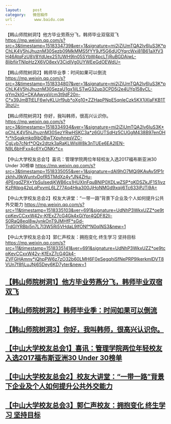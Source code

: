 ```yaml
---
layout:		post
category:	微信稿件
url：		www.baidu.com
---
```


【韩山师院树洞1】他方毕业劳燕分飞，韩师毕业双宿双飞
https://mp.weixin.qq.com/s?src=3&timestamp=1518334739&ver=1&signature=mi2jZiUmTQA2lv6IuS3K*pChLK4V5hjJhuznM30Sezb09MkMMS5fYY9Jf5G6dUOYqrcWxi81B61aXfV3H46AtqFzU8V8YdUex251UWH9In05SYbW4pcLTjRuBGDAiwL-8IibfiirTNIpHz2X6VO8exV3CidIVg0UYWEeGdOEWdU=


【韩山师院树洞2】韩师毕业季：时间如果可以倒流
https://mp.weixin.qq.com/s?src=3&timestamp=1518334807&ver=1&signature=mi2jZiUmTQA2lv6IuS3K*pChLK4V5hjJhuznM30SezaU1gx1iILSTwG32up3CPD5i2e4UYp158vCL-qYm2kIG*CKAAwyqVcm3t9dF20n-C*x39JmBTtELF6wlyKLUrf9ub*oXg10*ZZHapPNpE5qnleCzk5KX1jXlaFKB1T3hzU=

【韩山师院树洞3】你好，我叫韩师，很高兴认识你。 
https://mp.weixin.qq.com/s?src=3&timestamp=1518334934&ver=1&signature=mi2jZiUmTQA2lv6IuS3K*pChLK4V5hjJhuznM30SezYRwHSKC3a*z6GUTSdHz5CUGgM438B97enOH*r*hSgakmkq9jbOBwTXpvhnesVZC-CgLyb7cNrf*OQx2dtzk3aRaKLWIsW8k3nTUEe6EA2IEN-N9L6bHFxx4c6YxONKr*c=


【中山大学校友总会1】喜讯：管理学院两位年轻校友入选2017福布斯亚洲30 Under 30榜单
https://mp.weixin.qq.com/s?src=3&timestamp=1518335055&ver=1&signature=dAI9hO7MQj9KAvAv5fP1rzkhhJ9kWuntvDofR5TMdXz4y*JN4ZHu-4PErgdZPX*YbSuIsedjKWB6cs1HUXInFquBNIP0XDLwZSP*oKDSZkJF1S1ivzKzPAtpg42pLqPxvmL6LZ774q4Hka300JjHoNMGd9xqij6Tc633jPJTj9A=

【中山大学校友总会2】校友大讲堂：“一带一路”背景下企业及个人如何提升公共外交能力
https://mp.weixin.qq.com/s?src=11&timestamp=1518335103&ver=691&signature=UdNhP3WkxUZZ*oe9tcpKevCCxxW42y-KfExZ7cG4Gk4xGiYpr4QDF82li-S0RaQ8eqI8wJynkOnT9JMHfF*sGd-TrdGlYRBbi5n7L7I3W5Ri5VHdaL9lfONf*N0qINS3&new=1

【中山大学校友总会3】郭仁声校友：拥抱变化 终生学习 坚持目标
https://mp.weixin.qq.com/s?src=11&timestamp=1518335141&ver=691&signature=UdNhP3WkxUZZ*oe9tcpKevCCxxW42y-KfExZ7cG4Gk4-ZVFGHAmnv*jQhpPW6z7zO32b60LMH6F0eSegqhiSfNePRP9IkerkmlDVT8VUn7f8fjLuJNj65Dey6KD7yter&new=1


## [【韩山师院树洞1】他方毕业劳燕分飞，韩师毕业双宿双飞][1]
## [【韩山师院树洞2】韩师毕业季：时间如果可以倒流][2]
## [【韩山师院树洞3】你好，我叫韩师，很高兴认识你。 ][3]
## [【中山大学校友总会1】喜讯：管理学院两位年轻校友入选2017福布斯亚洲30 Under 30榜单][4]
## [【中山大学校友总会2】校友大讲堂：“一带一路”背景下企业及个人如何提升公共外交能力][5]
## [【中山大学校友总会3】郭仁声校友：拥抱变化 终生学习 坚持目标][6]


[1]:https://mp.weixin.qq.com/s?src=3&timestamp=1518334739&ver=1&signature=mi2jZiUmTQA2lv6IuS3K*pChLK4V5hjJhuznM30Sezb09MkMMS5fYY9Jf5G6dUOYqrcWxi81B61aXfV3H46AtqFzU8V8YdUex251UWH9In05SYbW4pcLTjRuBGDAiwL-8IibfiirTNIpHz2X6VO8exV3CidIVg0UYWEeGdOEWdU=
[2]:https://mp.weixin.qq.com/s?src=3&timestamp=1518334807&ver=1&signature=mi2jZiUmTQA2lv6IuS3K*pChLK4V5hjJhuznM30SezaU1gx1iILSTwG32up3CPD5i2e4UYp158vCL-qYm2kIG*CKAAwyqVcm3t9dF20n-C*x39JmBTtELF6wlyKLUrf9ub*oXg10*ZZHapPNpE5qnleCzk5KX1jXlaFKB1T3hzU=
[3]:https://mp.weixin.qq.com/s?src=3&timestamp=1518334934&ver=1&signature=mi2jZiUmTQA2lv6IuS3K*pChLK4V5hjJhuznM30SezYRwHSKC3a*z6GUTSdHz5CUGgM438B97enOH*r*hSgakmkq9jbOBwTXpvhnesVZC-CgLyb7cNrf*OQx2dtzk3aRaKLWIsW8k3nTUEe6EA2IEN-N9L6bHFxx4c6YxONKr*c=
[4]:https://mp.weixin.qq.com/s?src=3&timestamp=1518335055&ver=1&signature=dAI9hO7MQj9KAvAv5fP1rzkhhJ9kWuntvDofR5TMdXz4y*JN4ZHu-4PErgdZPX*YbSuIsedjKWB6cs1HUXInFquBNIP0XDLwZSP*oKDSZkJF1S1ivzKzPAtpg42pLqPxvmL6LZ774q4Hka300JjHoNMGd9xqij6Tc633jPJTj9A=
[5]:https://mp.weixin.qq.com/s?src=11&timestamp=1518335103&ver=691&signature=UdNhP3WkxUZZ*oe9tcpKevCCxxW42y-KfExZ7cG4Gk4xGiYpr4QDF82li-S0RaQ8eqI8wJynkOnT9JMHfF*sGd-TrdGlYRBbi5n7L7I3W5Ri5VHdaL9lfONf*N0qINS3&new=1
[6]:https://mp.weixin.qq.com/s?src=11&timestamp=1518335141&ver=691&signature=UdNhP3WkxUZZ*oe9tcpKevCCxxW42y-KfExZ7cG4Gk4-ZVFGHAmnv*jQhpPW6z7zO32b60LMH6F0eSegqhiSfNePRP9IkerkmlDVT8VUn7f8fjLuJNj65Dey6KD7yter&new=1


